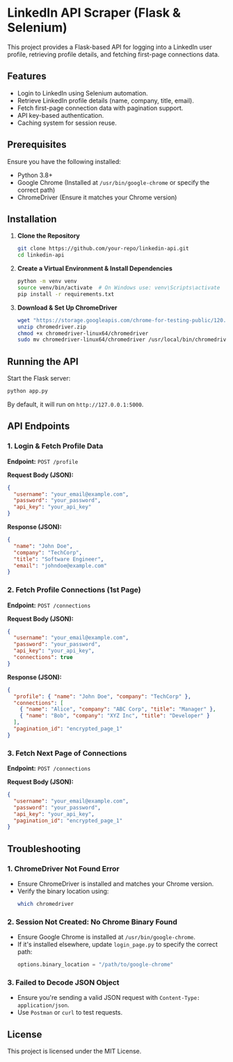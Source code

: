 # LinkedIn API Scraper (Flask & Selenium)

This project provides a Flask-based API for logging into a LinkedIn user profile, retrieving profile details, and fetching first-page connections data.

## Features
- Login to LinkedIn using Selenium automation.
- Retrieve LinkedIn profile details (name, company, title, email).
- Fetch first-page connection data with pagination support.
- API key-based authentication.
- Caching system for session reuse.

## Prerequisites
Ensure you have the following installed:

- Python 3.8+
- Google Chrome (Installed at `/usr/bin/google-chrome` or specify the correct path)
- ChromeDriver (Ensure it matches your Chrome version)

## Installation
1. **Clone the Repository**
   ```sh
   git clone https://github.com/your-repo/linkedin-api.git
   cd linkedin-api
   ```

2. **Create a Virtual Environment & Install Dependencies**
   ```sh
   python -m venv venv
   source venv/bin/activate  # On Windows use: venv\Scripts\activate
   pip install -r requirements.txt
   ```

3. **Download & Set Up ChromeDriver**
   ```sh
   wget "https://storage.googleapis.com/chrome-for-testing-public/120.0.6099.71/linux64/chromedriver-linux64.zip" -O chromedriver.zip
   unzip chromedriver.zip
   chmod +x chromedriver-linux64/chromedriver
   sudo mv chromedriver-linux64/chromedriver /usr/local/bin/chromedriver
   ```

## Running the API
Start the Flask server:
```sh
python app.py
```

By default, it will run on `http://127.0.0.1:5000`.

## API Endpoints

### 1. Login & Fetch Profile Data
**Endpoint:** `POST /profile`

**Request Body (JSON):**
```json
{
  "username": "your_email@example.com",
  "password": "your_password",
  "api_key": "your_api_key"
}
```

**Response (JSON):**
```json
{
  "name": "John Doe",
  "company": "TechCorp",
  "title": "Software Engineer",
  "email": "johndoe@example.com"
}
```

### 2. Fetch Profile Connections (1st Page)
**Endpoint:** `POST /connections`

**Request Body (JSON):**
```json
{
  "username": "your_email@example.com",
  "password": "your_password",
  "api_key": "your_api_key",
  "connections": true
}
```

**Response (JSON):**
```json
{
  "profile": { "name": "John Doe", "company": "TechCorp" },
  "connections": [
    { "name": "Alice", "company": "ABC Corp", "title": "Manager" },
    { "name": "Bob", "company": "XYZ Inc", "title": "Developer" }
  ],
  "pagination_id": "encrypted_page_1"
}
```

### 3. Fetch Next Page of Connections
**Endpoint:** `POST /connections`

**Request Body (JSON):**
```json
{
  "username": "your_email@example.com",
  "password": "your_password",
  "api_key": "your_api_key",
  "pagination_id": "encrypted_page_1"
}
```

## Troubleshooting
### 1. **ChromeDriver Not Found Error**
- Ensure ChromeDriver is installed and matches your Chrome version.
- Verify the binary location using:
  ```sh
  which chromedriver
  ```

### 2. **Session Not Created: No Chrome Binary Found**
- Ensure Google Chrome is installed at `/usr/bin/google-chrome`.
- If it's installed elsewhere, update `login_page.py` to specify the correct path:
  ```python
  options.binary_location = "/path/to/google-chrome"
  ```

### 3. **Failed to Decode JSON Object**
- Ensure you're sending a valid JSON request with `Content-Type: application/json`.
- Use `Postman` or `curl` to test requests.

## License
This project is licensed under the MIT License.

